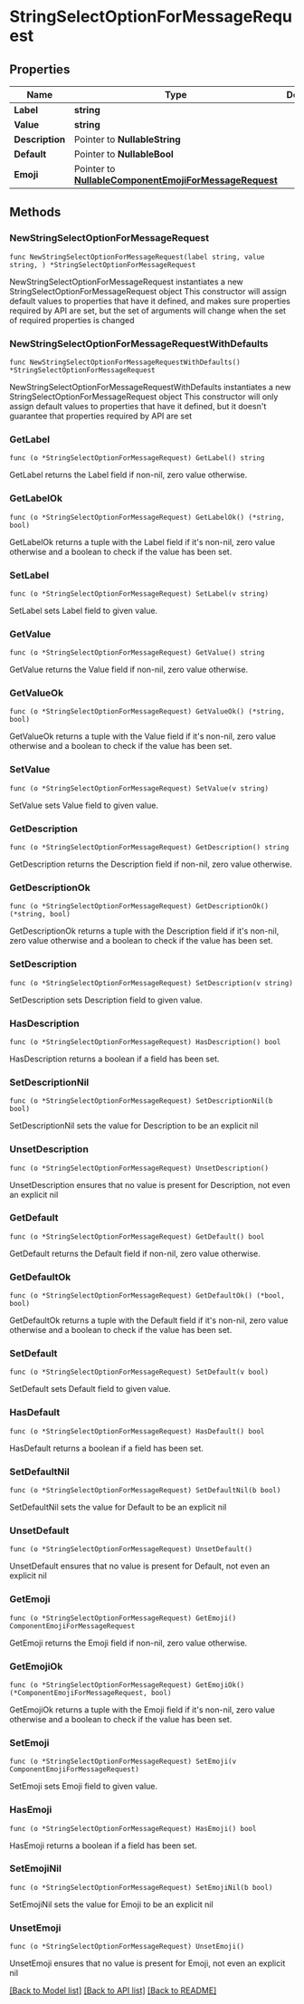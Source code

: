 # StringSelectOptionForMessageRequest

## Properties

Name | Type | Description | Notes
------------ | ------------- | ------------- | -------------
**Label** | **string** |  | 
**Value** | **string** |  | 
**Description** | Pointer to **NullableString** |  | [optional] 
**Default** | Pointer to **NullableBool** |  | [optional] 
**Emoji** | Pointer to [**NullableComponentEmojiForMessageRequest**](ComponentEmojiForMessageRequest.md) |  | [optional] 

## Methods

### NewStringSelectOptionForMessageRequest

`func NewStringSelectOptionForMessageRequest(label string, value string, ) *StringSelectOptionForMessageRequest`

NewStringSelectOptionForMessageRequest instantiates a new StringSelectOptionForMessageRequest object
This constructor will assign default values to properties that have it defined,
and makes sure properties required by API are set, but the set of arguments
will change when the set of required properties is changed

### NewStringSelectOptionForMessageRequestWithDefaults

`func NewStringSelectOptionForMessageRequestWithDefaults() *StringSelectOptionForMessageRequest`

NewStringSelectOptionForMessageRequestWithDefaults instantiates a new StringSelectOptionForMessageRequest object
This constructor will only assign default values to properties that have it defined,
but it doesn't guarantee that properties required by API are set

### GetLabel

`func (o *StringSelectOptionForMessageRequest) GetLabel() string`

GetLabel returns the Label field if non-nil, zero value otherwise.

### GetLabelOk

`func (o *StringSelectOptionForMessageRequest) GetLabelOk() (*string, bool)`

GetLabelOk returns a tuple with the Label field if it's non-nil, zero value otherwise
and a boolean to check if the value has been set.

### SetLabel

`func (o *StringSelectOptionForMessageRequest) SetLabel(v string)`

SetLabel sets Label field to given value.


### GetValue

`func (o *StringSelectOptionForMessageRequest) GetValue() string`

GetValue returns the Value field if non-nil, zero value otherwise.

### GetValueOk

`func (o *StringSelectOptionForMessageRequest) GetValueOk() (*string, bool)`

GetValueOk returns a tuple with the Value field if it's non-nil, zero value otherwise
and a boolean to check if the value has been set.

### SetValue

`func (o *StringSelectOptionForMessageRequest) SetValue(v string)`

SetValue sets Value field to given value.


### GetDescription

`func (o *StringSelectOptionForMessageRequest) GetDescription() string`

GetDescription returns the Description field if non-nil, zero value otherwise.

### GetDescriptionOk

`func (o *StringSelectOptionForMessageRequest) GetDescriptionOk() (*string, bool)`

GetDescriptionOk returns a tuple with the Description field if it's non-nil, zero value otherwise
and a boolean to check if the value has been set.

### SetDescription

`func (o *StringSelectOptionForMessageRequest) SetDescription(v string)`

SetDescription sets Description field to given value.

### HasDescription

`func (o *StringSelectOptionForMessageRequest) HasDescription() bool`

HasDescription returns a boolean if a field has been set.

### SetDescriptionNil

`func (o *StringSelectOptionForMessageRequest) SetDescriptionNil(b bool)`

 SetDescriptionNil sets the value for Description to be an explicit nil

### UnsetDescription
`func (o *StringSelectOptionForMessageRequest) UnsetDescription()`

UnsetDescription ensures that no value is present for Description, not even an explicit nil
### GetDefault

`func (o *StringSelectOptionForMessageRequest) GetDefault() bool`

GetDefault returns the Default field if non-nil, zero value otherwise.

### GetDefaultOk

`func (o *StringSelectOptionForMessageRequest) GetDefaultOk() (*bool, bool)`

GetDefaultOk returns a tuple with the Default field if it's non-nil, zero value otherwise
and a boolean to check if the value has been set.

### SetDefault

`func (o *StringSelectOptionForMessageRequest) SetDefault(v bool)`

SetDefault sets Default field to given value.

### HasDefault

`func (o *StringSelectOptionForMessageRequest) HasDefault() bool`

HasDefault returns a boolean if a field has been set.

### SetDefaultNil

`func (o *StringSelectOptionForMessageRequest) SetDefaultNil(b bool)`

 SetDefaultNil sets the value for Default to be an explicit nil

### UnsetDefault
`func (o *StringSelectOptionForMessageRequest) UnsetDefault()`

UnsetDefault ensures that no value is present for Default, not even an explicit nil
### GetEmoji

`func (o *StringSelectOptionForMessageRequest) GetEmoji() ComponentEmojiForMessageRequest`

GetEmoji returns the Emoji field if non-nil, zero value otherwise.

### GetEmojiOk

`func (o *StringSelectOptionForMessageRequest) GetEmojiOk() (*ComponentEmojiForMessageRequest, bool)`

GetEmojiOk returns a tuple with the Emoji field if it's non-nil, zero value otherwise
and a boolean to check if the value has been set.

### SetEmoji

`func (o *StringSelectOptionForMessageRequest) SetEmoji(v ComponentEmojiForMessageRequest)`

SetEmoji sets Emoji field to given value.

### HasEmoji

`func (o *StringSelectOptionForMessageRequest) HasEmoji() bool`

HasEmoji returns a boolean if a field has been set.

### SetEmojiNil

`func (o *StringSelectOptionForMessageRequest) SetEmojiNil(b bool)`

 SetEmojiNil sets the value for Emoji to be an explicit nil

### UnsetEmoji
`func (o *StringSelectOptionForMessageRequest) UnsetEmoji()`

UnsetEmoji ensures that no value is present for Emoji, not even an explicit nil

[[Back to Model list]](../README.md#documentation-for-models) [[Back to API list]](../README.md#documentation-for-api-endpoints) [[Back to README]](../README.md)


